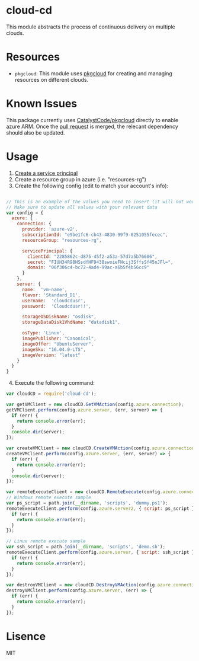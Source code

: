 # cloud-cd
This module abstracts the process of continuous delivery on multiple clouds.

# Resources

- `pkgcloud`: This module uses [pkgcloud](https://github.com/pkgcloud/pkgcloud) for creating and managing resources on different clouds.

# Known Issues
This package currently uses [CatalystCode/pkgcloud](https://github.com/CatalystCode/pkgcloud) directly to enable azure ARM.
Once the [pull request](https://github.com/pkgcloud/pkgcloud/pull/550) is merged, the relecant dependency should also be updated.

# Usage

1. [Create a service principal](https://docs.microsoft.com/en-us/azure/azure-resource-manager/resource-group-create-service-principal-portal)
2. Create a resource group in azure (i.e. "resources-rg")
3. Create the following config (edit to match your account's info):

```js

// This is an example of the values you need to insert (it will not work as is)
// Make sure to update all values with your relevant data
var config = {
  azure: {
    connection: {
      provider: 'azure-v2',
      subscriptionId: "e9be1fc6-cb43-4830-99f9-0251055fecec",  
      resourceGroup: "resources-rg",

      servicePrincipal: {
        clientId: "2285862c-d875-45f2-a53a-57d7a5b76606",
        secret: "FIUH34R98HSsdfHF9438swoieFNcij3SffsSf45nJFl=",
        domain: "06f306c4-bc72-4ad4-99ac-a6b5f4b56cc9"
      }
    },
    server: {
      name:  'vm-name',
      flavor: 'Standard_D1',
      username:  'cloudcdusr',
      password:  'Cloudcdusr!!',

      storageOSDiskName: "osdisk",
      storageDataDisk1VhdName: "datadisk1",

      osType: 'Linux',
      imagePublisher: "Canonical",
      imageOffer: "UbuntuServer",
      imageSku: "16.04.0-LTS",
      imageVersion: "latest"
    }
  }
}
```

4. Execute the following command:

```js
var cloudCD = require('cloud-cd');

var getVMClient = new cloudCD.GetVMAction(config.azure.connection);
getVMClient.perform(config.azure.server, (err, server) => {
  if (err) {
    return console.error(err);
  }
  console.dir(server);
});

var createVMClient = new cloudCD.CreateVMAction(config.azure.connection);
createVMClient.perform(config.azure.server, (err, server) => {
  if (err) {
    return console.error(err);
  }
  console.dir(server);
});

var remoteExecuteClient = new cloudCD.RemoteExecute(config.azure.connection);
// Windows remote execute sample
var ps_script = path.join(__dirname, 'scripts', 'dummy.ps1');
remoteExecuteClient.perform(config.azure.server2, { script: ps_script }, (err, outputs) => {
  if (err) {
    return console.error(err);
  }
});

// Linux remote execute sample
var ssh_script = path.join(__dirname, 'scripts', 'demo.sh');
remoteExecuteClient.perform(config.azure.server, { script: ssh_script }, (err, outputs) => {
  if (err) {
    return console.error(err);
  }
});

var destroyVMClient = new cloudCD.DestroyVMAction(config.azure.connection);
destroyVMClient.perform(config.azure.server, (err) => {
  if (err) {
    return console.error(err);
  }
});
```

# Lisence
MIT